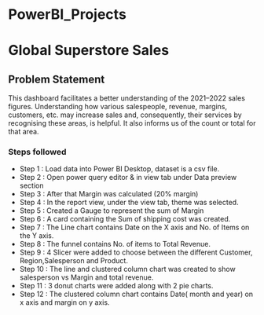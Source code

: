 # PowerBI_Projects
# Global Superstore Sales
## Problem Statement

This dashboard facilitates a better understanding of the 2021–2022 sales figures. Understanding how various salespeople, revenue, margins, customers, etc. may increase sales and, consequently, their services by recognising these areas, is helpful. It also informs us of the count or total for that area.

### Steps followed 

- Step 1 : Load data into Power BI Desktop, dataset is a csv file.
- Step 2 : Open power query editor & in view tab under Data preview section
- Step 3 : After that Margin was calculated (20% margin)
- Step 4 : In the report view, under the view tab, theme was selected.
- Step 5 : Created a Gauge to represent the sum of Margin
- Step 6 : A card containing the Sum of shipping cost was created.
- Step 7 : The Line chart contains Date on the X axis and No. of Items on the Y axis.
- Step 8 : The funnel contains No. of items to Total Revenue.
- Step 9 : 4 Slicer were added to choose between the different Customer, Region,Salesperson and Product.
- Step 10 : The line and clustered column chart was created to show salesperson vs Margin and total revenue. 
- Step 11 : 3 donut charts were added along with 2 pie charts.
- Step 12 :  The clustered column chart contains Date( month and year) on x axis and margin on y axis.
